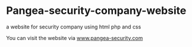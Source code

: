 # Pangea-security-company-website
a website for security company using html php and css

You can visit the website via www.pangea-security.com
